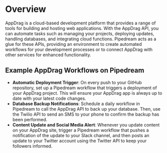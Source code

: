 # Overview

AppDrag is a cloud-based development platform that provides a range of tools for building and hosting web applications. With the AppDrag API, you can automate tasks such as managing your projects, deploying updates, handling databases, and integrating cloud functions. Pipedream acts as a glue for these APIs, providing an environment to create automated workflows for your development processes or to connect AppDrag with other services for enhanced functionality.

## Example AppDrag Workflows on Pipedream

- **Automatic Deployment Trigger**: On every push to your GitHub repository, set up a Pipedream workflow that triggers a deployment of your AppDrag project. This will ensure your AppDrag app is always up to date with your latest code changes.
- **Database Backup Notifications**: Schedule a daily workflow in Pipedream to call the AppDrag API to back up your database. Then, use the Twilio API to send an SMS to your phone to confirm the backup has been performed.
- **Content Update and Social Media Alert**: Whenever you update content on your AppDrag site, trigger a Pipedream workflow that pushes a notification of the update to your Slack channel, and then posts an update to your Twitter account using the Twitter API to keep your followers informed.

